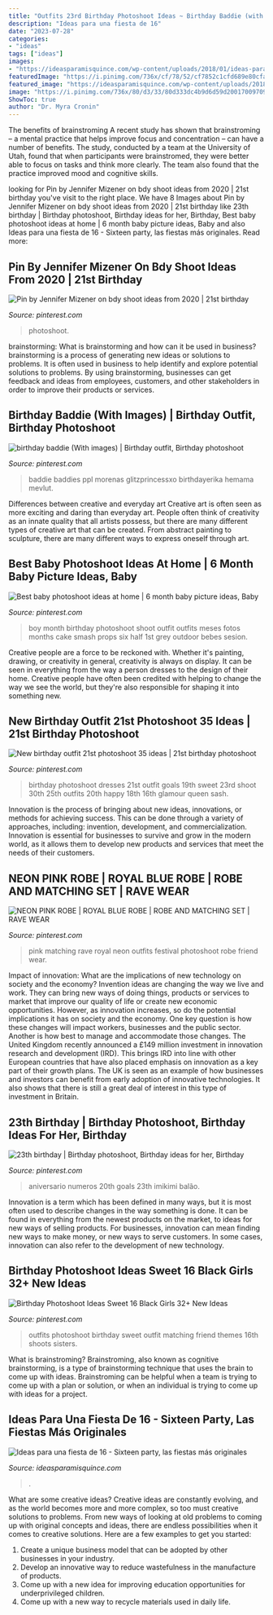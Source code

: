 ```yaml
---
title: "Outfits 23rd Birthday Photoshoot Ideas ~ Birthday Baddie (with Images)"
description: "Ideas para una fiesta de 16"
date: "2023-07-28"
categories:
- "ideas"
tags: ["ideas"]
images:
- "https://ideasparamisquince.com/wp-content/uploads/2018/01/ideas-para-una-fiesta-de-16-sixteen-party-.jpg"
featuredImage: "https://i.pinimg.com/736x/cf/78/52/cf7852c1cfd689e80cfa7f890cc8b799.jpg"
featured_image: "https://ideasparamisquince.com/wp-content/uploads/2018/01/ideas-para-una-fiesta-de-16-sixteen-party-.jpg"
image: "https://i.pinimg.com/736x/80/d3/33/80d333dc4b9d6d59d200170097096a75.jpg"
ShowToc: true
author: "Dr. Myra Cronin"
---
```



The benefits of brainstroming
A recent study has shown that brainstroming – a mental practice that helps improve focus and concentration – can have a number of benefits. The study, conducted by a team at the University of Utah, found that when participants were brainstromed, they were better able to focus on tasks and think more clearly. The team also found that the practice improved mood and cognitive skills.

	

		
looking for Pin by Jennifer Mizener on bdy shoot ideas from 2020 | 21st birthday you've visit to the right place. We have 8 Images about Pin by Jennifer Mizener on bdy shoot ideas from 2020 | 21st birthday like 23th birthday | Birthday photoshoot, Birthday ideas for her, Birthday, Best baby photoshoot ideas at home | 6 month baby picture ideas, Baby and also Ideas para una fiesta de 16 - Sixteen party, las fiestas más originales. Read more:
		
    
## Pin By Jennifer Mizener On Bdy Shoot Ideas From 2020 | 21st Birthday

<img loading=lazy src="https://i.pinimg.com/736x/cf/78/52/cf7852c1cfd689e80cfa7f890cc8b799.jpg" onerror="this.onerror=null;this.src='https://tse3.mm.bing.net/th?id=OIP.3MtNxDl9yHF1eO4mwBGvYAHaIx&amp;pid=15.1';" alt="Pin by Jennifer Mizener on bdy shoot ideas from 2020 | 21st birthday">

_Source: pinterest.com_

>photoshoot. 

	

brainstorming: What is brainstorming and how can it be used in business?
brainstorming is a process of generating new ideas or solutions to problems. It is often used in business to help identify and explore potential solutions to problems. By using brainstorming, businesses can get feedback and ideas from employees, customers, and other stakeholders in order to improve their products or services.

    
## Birthday Baddie (With Images) | Birthday Outfit, Birthday Photoshoot

<img loading=lazy src="https://i.pinimg.com/736x/80/d3/33/80d333dc4b9d6d59d200170097096a75.jpg" onerror="this.onerror=null;this.src='https://tse1.mm.bing.net/th?id=OIP.ele7JYDMp_xJ9YT8-r77WgHaNK&amp;pid=15.1';" alt="birthday baddie (With images) | Birthday outfit, Birthday photoshoot">

_Source: pinterest.com_

>baddie baddies ppl morenas glitzprincessxo birthdayerika hemama mevlut. 

	

Differences between creative and everyday art
Creative art is often seen as more exciting and daring than everyday art. People often think of creativity as an innate quality that all artists possess, but there are many different types of creative art that can be created. From abstract painting to sculpture, there are many different ways to express oneself through art.

    
## Best Baby Photoshoot Ideas At Home | 6 Month Baby Picture Ideas, Baby

<img loading=lazy src="https://i.pinimg.com/736x/85/94/dd/8594dd1e0f14ede6f2c22e6b89e8789b.jpg" onerror="this.onerror=null;this.src='https://tse3.mm.bing.net/th?id=OIP.wJTwzGjytfSJuxQmIgu-cwHaGW&amp;pid=15.1';" alt="Best baby photoshoot ideas at home | 6 month baby picture ideas, Baby">

_Source: pinterest.com_

>boy month birthday photoshoot shoot outfit outfits meses fotos months cake smash props six half 1st grey outdoor bebes sesion. 

	

Creative people are a force to be reckoned with. Whether it's painting, drawing, or creativity in general, creativity is always on display. It can be seen in everything from the way a person dresses to the design of their home. Creative people have often been credited with helping to change the way we see the world, but they're also responsible for shaping it into something new.

    
## New Birthday Outfit 21st Photoshoot 35 Ideas | 21st Birthday Photoshoot

<img loading=lazy src="https://i.pinimg.com/736x/ea/36/71/ea367107dbe37e6ba5e2de7bfad0a8cc.jpg" onerror="this.onerror=null;this.src='https://tse3.mm.bing.net/th?id=OIP.gi2RfLOzE3srY8i9Llzw4wAAAA&amp;pid=15.1';" alt="New birthday outfit 21st photoshoot 35 ideas | 21st birthday photoshoot">

_Source: pinterest.com_

>birthday photoshoot dresses 21st outfit goals 19th sweet 23rd shoot 30th 25th outfits 20th happy 18th 16th glamour queen sash. 

	

Innovation is the process of bringing about new ideas, innovations, or methods for achieving success. This can be done through a variety of approaches, including: invention, development, and commercialization. Innovation is essential for businesses to survive and grow in the modern world, as it allows them to develop new products and services that meet the needs of their customers.

    
## NEON PINK ROBE | ROYAL BLUE ROBE | ROBE AND MATCHING SET | RAVE WEAR

<img loading=lazy src="https://i.pinimg.com/736x/34/fe/1f/34fe1fd0a24975ae7da056c8de8ffc7a.jpg" onerror="this.onerror=null;this.src='https://tse1.mm.bing.net/th?id=OIP.qObqTV9qLN9KqbtMi0VgewHaLH&amp;pid=15.1';" alt="NEON PINK ROBE | ROYAL BLUE ROBE | ROBE AND MATCHING SET | RAVE WEAR">

_Source: pinterest.com_

>pink matching rave royal neon outfits festival photoshoot robe friend wear. 

	

Impact of innovation: What are the implications of new technology on society and the economy?
Invention ideas are changing the way we live and work. They can bring new ways of doing things, products or services to market that improve our quality of life or create new economic opportunities. However, as innovation increases, so do the potential implications it has on society and the economy. One key question is how these changes will impact workers, businesses and the public sector. Another is how best to manage and accommodate those changes.
The United Kingdom recently announced a £149 million investment in innovation research and development (IRD). This brings IRD into line with other European countries that have also placed emphasis on innovation as a key part of their growth plans. The UK is seen as an example of how businesses and investors can benefit from early adoption of innovative technologies. It also shows that there is still a great deal of interest in this type of investment in Britain.

    
## 23th Birthday | Birthday Photoshoot, Birthday Ideas For Her, Birthday

<img loading=lazy src="https://i.pinimg.com/736x/d8/a4/ea/d8a4ea5c470b8b33bebc94370aaf624d--birthday-makeup--birthday.jpg" onerror="this.onerror=null;this.src='https://tse4.mm.bing.net/th?id=OIP.RoBZ2uLKsLcEG8fXjpIasQHaJ3&amp;pid=15.1';" alt="23th birthday | Birthday photoshoot, Birthday ideas for her, Birthday">

_Source: pinterest.com_

>aniversario numeros 20th goals 23th imikimi balão. 

	

Innovation is a term which has been defined in many ways, but it is most often used to describe changes in the way something is done. It can be found in everything from the newest products on the market, to ideas for new ways of selling products. For businesses, innovation can mean finding new ways to make money, or new ways to serve customers. In some cases, innovation can also refer to the development of new technology.

    
## Birthday Photoshoot Ideas Sweet 16 Black Girls 32+ New Ideas

<img loading=lazy src="https://i.pinimg.com/736x/37/ea/f6/37eaf69b69671a3f7afe55b542dedae6.jpg" onerror="this.onerror=null;this.src='https://tse4.mm.bing.net/th?id=OIP.kmU9984wCqNferV3tQ6uKQAAAA&amp;pid=15.1';" alt="Birthday Photoshoot Ideas Sweet 16 Black Girls 32+ New Ideas">

_Source: pinterest.com_

>outfits photoshoot birthday sweet outfit matching friend themes 16th shoots sisters. 

	

What is brainstroming?
Brainstroming, also known as cognitive brainstorming, is a type of brainstorming technique that uses the brain to come up with ideas. Brainstroming can be helpful when a team is trying to come up with a plan or solution, or when an individual is trying to come up with ideas for a project.

    
## Ideas Para Una Fiesta De 16 - Sixteen Party, Las Fiestas Más Originales

<img loading=lazy src="https://ideasparamisquince.com/wp-content/uploads/2018/01/ideas-para-una-fiesta-de-16-sixteen-party-.jpg" onerror="this.onerror=null;this.src='https://tse4.mm.bing.net/th?id=OIP.qxH27NuSDPXdZkcOSXAt0QHaLH&amp;pid=15.1';" alt="Ideas para una fiesta de 16 - Sixteen party, las fiestas más originales">

_Source: ideasparamisquince.com_

>. 

	

What are some creative ideas?
Creative ideas are constantly evolving, and as the world becomes more and more complex, so too must creative solutions to problems. From new ways of looking at old problems to coming up with original concepts and ideas, there are endless possibilities when it comes to creative solutions. Here are a few examples to get you started:
1. Create a unique business model that can be adopted by other businesses in your industry.
2. Develop an innovative way to reduce wastefulness in the manufacture of products.
3. Come up with a new idea for improving education opportunities for underprivileged children.
4. Come up with a new way to recycle materials used in daily life.

